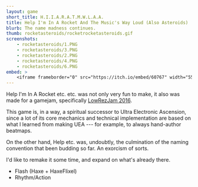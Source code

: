 ```yaml
---
layout: game
short_title: H.I.I.A.R.A.T.M.W.L.A.A.
title: Help I'm In A Rocket And The Music's Way Loud (Also Asteroids)
blurb: The name madness continues.
thumb: rocketasteroids/rocketrocketasteroids.gif
screenshots:
    - rocketasteroids/1.PNG
    - rocketasteroids/3.PNG
    - rocketasteroids/2.PNG
    - rocketasteroids/4.PNG
    - rocketasteroids/6.PNG
embed: >
    <iframe frameborder="0" src="https://itch.io/embed/60767" width="552" height="167" class="align-block"></iframe>
---
```


Help I'm In A Rocket etc. etc. was not only very fun to make,
it also was made for a gamejam, specifically [LowRezJam 2016](https://itch.io/jam/lowrezjam2016).

This game is, in a way, a spiritual successor to Ultra Electronic Ascension, since a lot of its core mechanics
and technical implementation are based on what I learned from making UEA --- for example, to always
hand-author beatmaps.

On the other hand, Help etc. was, undoubtly, the culmination of the naming convention that been
budding so far. An exorcism of sorts.

I'd like to remake it some time, and expand on what's already there.

- Flash (Haxe + HaxeFlixel)
- Rhythm/Action